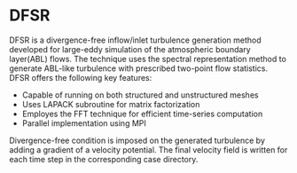 # DFSR
DFSR is a divergence-free inflow/inlet turbulence generation method developed for large-eddy simulation of the atmospheric boundary layer(ABL) flows. The technique uses the spectral representation method to generate ABL-like turbulence with prescribed two-point flow statistics. DFSR  offers the following key features:

- Capable of running on both structured and unstructured meshes
- Uses LAPACK subroutine for matrix factorization 
- Employes the FFT technique for efficient time-series computation 
- Parallel implementation using MPI    

Divergence-free condition is imposed on the generated turbulence by adding a gradient of a velocity potential. The final velocity field is written for each time step in the corresponding case directory.
